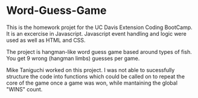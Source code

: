 # Word-Guess-Game
This is the homework projet for the UC Davis Extension Coding BootCamp. It is an excercise in Javascript. Javascript event handling and logic were used as well as HTML and CSS.

The project is hangman-like word guess game based around types of fish. You get 9 wrong (hangman limbs) guesses per game.

Mike Taniguchi worked on this project. I was not able to sucessfully structure the code into functions which could be called on to repeat the core of the game once a game was won, while mantaining the global "WINS" count. 